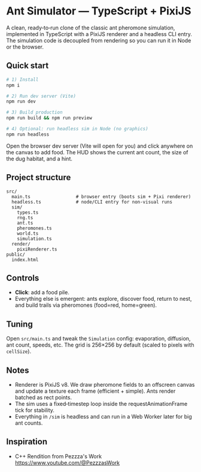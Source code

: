 # Ant Simulator — TypeScript + PixiJS

A clean, ready‑to‑run clone of the classic ant pheromone simulation, implemented in TypeScript with a PixiJS renderer and a headless CLI entry. The simulation code is decoupled from rendering so you can run it in Node or the browser.

## Quick start

```bash
# 1) Install
npm i

# 2) Run dev server (Vite)
npm run dev

# 3) Build production
npm run build && npm run preview

# 4) Optional: run headless sim in Node (no graphics)
npm run headless
```

Open the browser dev server (Vite will open for you) and click anywhere on the canvas to add food. The HUD shows the current ant count, the size of the dug habitat, and a hint.

## Project structure

```
src/
  main.ts                 # browser entry (boots sim + Pixi renderer)
  headless.ts             # node/CLI entry for non-visual runs
  sim/
    types.ts
    rng.ts
    ant.ts
    pheromones.ts
    world.ts
    simulation.ts
  render/
    pixiRenderer.ts
public/
  index.html
```

## Controls
- **Click**: add a food pile.
- Everything else is emergent: ants explore, discover food, return to nest, and build trails via pheromones (food=red, home=green).

## Tuning
Open `src/main.ts` and tweak the `Simulation` config: evaporation, diffusion, ant count, speeds, etc. The grid is 256×256 by default (scaled to pixels with `cellSize`).

## Notes
- Renderer is PixiJS v8. We draw pheromone fields to an offscreen canvas and update a texture each frame (efficient + simple). Ants render batched as rect points.
- The sim uses a fixed‑timestep loop inside the requestAnimationFrame tick for stability.
- Everything in `/sim` is headless and can run in a Web Worker later for big ant counts.

## Inspiration
- C++ Rendition from Pezzza's Work
https://www.youtube.com/@PezzzasWork
